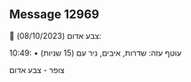 ## Message 12969

🔴 צבע אדום (08/10/2023):

10:49:
• עוטף עזה: שדרות, איבים, ניר עם (15 שניות)

צופר - צבע אדום

